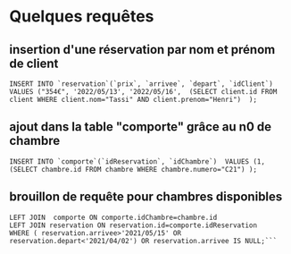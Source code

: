 # Quelques requêtes 

## insertion d'une réservation par nom et prénom de client
```INSERT INTO `reservation`(`prix`, `arrivee`, `depart`, `idClient`) 
VALUES ("354€", '2022/05/13', '2022/05/16', 
(SELECT client.id FROM client WHERE client.nom="Tassi" AND client.prenom="Henri") 
);```

## ajout dans la table "comporte" grâce au n0 de chambre
```INSERT INTO `comporte`(`idReservation`, `idChambre`) 
VALUES (1, (SELECT chambre.id FROM chambre WHERE chambre.numero="C21") );```

## brouillon de requête pour chambres disponibles
```SELECT * FROM chambre
LEFT JOIN  comporte ON comporte.idChambre=chambre.id
LEFT JOIN reservation ON reservation.id=comporte.idReservation
WHERE ( reservation.arrivee>'2021/05/15' OR reservation.depart<'2021/04/02') OR reservation.arrivee IS NULL;```
